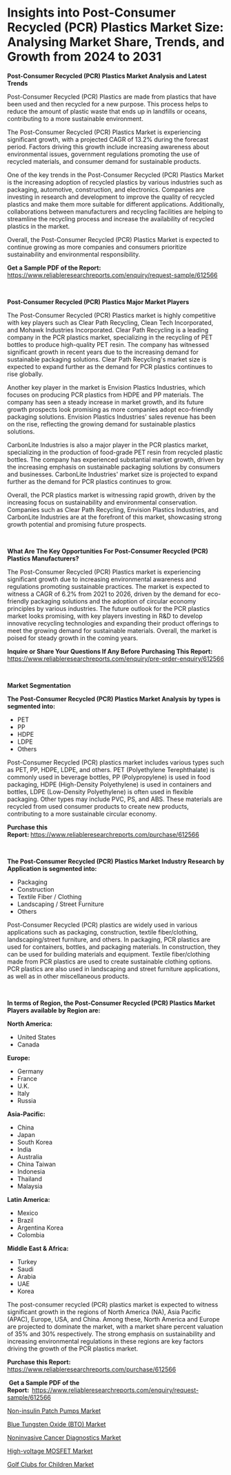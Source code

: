 <p><h1>Insights into Post-Consumer Recycled (PCR) Plastics Market Size: Analysing Market Share, Trends, and Growth from 2024 to 2031</h1></p><p><strong>Post-Consumer Recycled (PCR) Plastics Market Analysis and Latest Trends</strong></p>
<p><p>Post-Consumer Recycled (PCR) Plastics are made from plastics that have been used and then recycled for a new purpose. This process helps to reduce the amount of plastic waste that ends up in landfills or oceans, contributing to a more sustainable environment.</p><p>The Post-Consumer Recycled (PCR) Plastics Market is experiencing significant growth, with a projected CAGR of 13.2% during the forecast period. Factors driving this growth include increasing awareness about environmental issues, government regulations promoting the use of recycled materials, and consumer demand for sustainable products.</p><p>One of the key trends in the Post-Consumer Recycled (PCR) Plastics Market is the increasing adoption of recycled plastics by various industries such as packaging, automotive, construction, and electronics. Companies are investing in research and development to improve the quality of recycled plastics and make them more suitable for different applications. Additionally, collaborations between manufacturers and recycling facilities are helping to streamline the recycling process and increase the availability of recycled plastics in the market.</p><p>Overall, the Post-Consumer Recycled (PCR) Plastics Market is expected to continue growing as more companies and consumers prioritize sustainability and environmental responsibility.</p></p>
<p><strong>Get a Sample PDF of the Report:&nbsp;</strong> <a href="https://www.reliableresearchreports.com/enquiry/request-sample/612566">https://www.reliableresearchreports.com/enquiry/request-sample/612566</a></p>
<p>&nbsp;</p>
<p><strong>Post-Consumer Recycled (PCR) Plastics Major Market Players</strong></p>
<p><p>The Post-Consumer Recycled (PCR) Plastics market is highly competitive with key players such as Clear Path Recycling, Clean Tech Incorporated, and Mohawk Industries Incorporated. Clear Path Recycling is a leading company in the PCR plastics market, specializing in the recycling of PET bottles to produce high-quality PET resin. The company has witnessed significant growth in recent years due to the increasing demand for sustainable packaging solutions. Clear Path Recycling's market size is expected to expand further as the demand for PCR plastics continues to rise globally.</p><p>Another key player in the market is Envision Plastics Industries, which focuses on producing PCR plastics from HDPE and PP materials. The company has seen a steady increase in market growth, and its future growth prospects look promising as more companies adopt eco-friendly packaging solutions. Envision Plastics Industries' sales revenue has been on the rise, reflecting the growing demand for sustainable plastics solutions.</p><p>CarbonLite Industries is also a major player in the PCR plastics market, specializing in the production of food-grade PET resin from recycled plastic bottles. The company has experienced substantial market growth, driven by the increasing emphasis on sustainable packaging solutions by consumers and businesses. CarbonLite Industries' market size is projected to expand further as the demand for PCR plastics continues to grow.</p><p>Overall, the PCR plastics market is witnessing rapid growth, driven by the increasing focus on sustainability and environmental conservation. Companies such as Clear Path Recycling, Envision Plastics Industries, and CarbonLite Industries are at the forefront of this market, showcasing strong growth potential and promising future prospects.</p></p>
<p>&nbsp;</p>
<p><strong>What Are The Key Opportunities For Post-Consumer Recycled (PCR) Plastics Manufacturers?</strong></p>
<p><p>The Post-Consumer Recycled (PCR) Plastics market is experiencing significant growth due to increasing environmental awareness and regulations promoting sustainable practices. The market is expected to witness a CAGR of 6.2% from 2021 to 2026, driven by the demand for eco-friendly packaging solutions and the adoption of circular economy principles by various industries. The future outlook for the PCR plastics market looks promising, with key players investing in R&D to develop innovative recycling technologies and expanding their product offerings to meet the growing demand for sustainable materials. Overall, the market is poised for steady growth in the coming years.</p></p>
<p><strong>Inquire or Share Your Questions If Any Before Purchasing This Report:</strong> <a href="https://www.reliableresearchreports.com/enquiry/pre-order-enquiry/612566">https://www.reliableresearchreports.com/enquiry/pre-order-enquiry/612566</a></p>
<p>&nbsp;</p>
<p><strong>Market Segmentation</strong></p>
<p><strong>The Post-Consumer Recycled (PCR) Plastics Market Analysis by types is segmented into:</strong></p>
<p><ul><li>PET</li><li>PP</li><li>HDPE</li><li>LDPE</li><li>Others</li></ul></p>
<p><p>Post-Consumer Recycled (PCR) plastics market includes various types such as PET, PP, HDPE, LDPE, and others. PET (Polyethylene Terephthalate) is commonly used in beverage bottles, PP (Polypropylene) is used in food packaging, HDPE (High-Density Polyethylene) is used in containers and bottles, LDPE (Low-Density Polyethylene) is often used in flexible packaging. Other types may include PVC, PS, and ABS. These materials are recycled from used consumer products to create new products, contributing to a more sustainable circular economy.</p></p>
<p><strong>Purchase this Report:&nbsp;</strong><a href="https://www.reliableresearchreports.com/purchase/612566">https://www.reliableresearchreports.com/purchase/612566</a></p>
<p>&nbsp;</p>
<p><strong>The Post-Consumer Recycled (PCR) Plastics Market Industry Research by Application is segmented into:</strong></p>
<p><ul><li>Packaging</li><li>Construction</li><li>Textile Fiber / Clothing</li><li>Landscaping / Street Furniture</li><li>Others</li></ul></p>
<p><p>Post-Consumer Recycled (PCR) plastics are widely used in various applications such as packaging, construction, textile fiber/clothing, landscaping/street furniture, and others. In packaging, PCR plastics are used for containers, bottles, and packaging materials. In construction, they can be used for building materials and equipment. Textile fiber/clothing made from PCR plastics are used to create sustainable clothing options. PCR plastics are also used in landscaping and street furniture applications, as well as in other miscellaneous products.</p></p>
<p>&nbsp;</p>
<p><strong>In terms of Region, the Post-Consumer Recycled (PCR) Plastics Market Players available by Region are:</strong></p>
<p>
    <p> <strong> North America: </strong>
        <ul>
            <li>United States</li>
            <li>Canada</li>
        </ul>
        </p> 
    <p> <strong> Europe: </strong>
        <ul>
            <li>Germany</li>
            <li>France</li>
            <li>U.K.</li>
            <li>Italy</li>
            <li>Russia</li>
        </ul>
        </p> 
    <p> <strong> Asia-Pacific: </strong>
        <ul>
            <li>China</li>
            <li>Japan</li>
            <li>South Korea</li>
            <li>India</li>
            <li>Australia</li>
            <li>China Taiwan</li>
            <li>Indonesia</li>
            <li>Thailand</li>
            <li>Malaysia</li>
        </ul>
        </p> 
    <p> <strong> Latin America: </strong>
        <ul>
            <li>Mexico</li>
            <li>Brazil</li>
            <li>Argentina Korea</li>
            <li>Colombia</li>
        </ul>
        </p> 
    <p> <strong> Middle East & Africa: </strong>
        <ul>
            <li>Turkey</li>
            <li>Saudi</li>
            <li>Arabia</li>
            <li>UAE</li>
            <li>Korea</li>
        </ul>
    </p>
    </p>
<p><p>The post-consumer recycled (PCR) plastics market is expected to witness significant growth in the regions of North America (NA), Asia Pacific (APAC), Europe, USA, and China. Among these, North America and Europe are projected to dominate the market, with a market share percent valuation of 35% and 30% respectively. The strong emphasis on sustainability and increasing environmental regulations in these regions are key factors driving the growth of the PCR plastics market.</p></p>
<p><strong>Purchase this Report: </strong><a href="https://www.reliableresearchreports.com/purchase/612566">https://www.reliableresearchreports.com/purchase/612566</a></p>
<p>&nbsp;<strong>Get a Sample PDF of the Report:&nbsp;&nbsp;</strong><a href="https://www.reliableresearchreports.com/enquiry/request-sample/612566">https://www.reliableresearchreports.com/enquiry/request-sample/612566</a></p>
<p><strong></strong></p>
<p><p><a href="https://mire-aunt-385.notion.site/Non-insulin-Patch-Pumps-Market-Size-Share-Trends-Analysis-Report-By-Application-Regional-Outlook-a626d58b3ccf4f02b0aa62ac01ef2fac">Non-insulin Patch Pumps Market</a></p><p><a href="https://butternut-bug-553.notion.site/Insights-into-Blue-Tungsten-Oxide-BTO-Market-Size-Analysing-Market-Share-Trends-and-Growth-from-822baba9decc45e98cca0922aeb48f7b">Blue Tungsten Oxide (BTO) Market</a></p><p><a href="https://invited-way-688.notion.site/Noninvasive-Cancer-Diagnostics-Market-Size-Reflecting-a-Forecast-Till-2031-Market-By-Type-By-Appli-5ff5f8a7e9d14825a3add3382bc17fb1">Noninvasive Cancer Diagnostics Market</a></p><p><a href="https://view.publitas.com/reportprime-1/high-voltage-mosfet-market-offers-provide-insightful-data-for-the-time-period-from-2024-to-2031-and-also-provide-analysis-based-on-application-type-and-region/">High-voltage MOSFET Market</a></p><p><a href="https://view.publitas.com/reportprime-1/golf-clubs-for-children-market-research-report-provides-critical-insights-that-can-help-shape-business-development-and-investment-strategies/">Golf Clubs for Children Market</a></p></p>